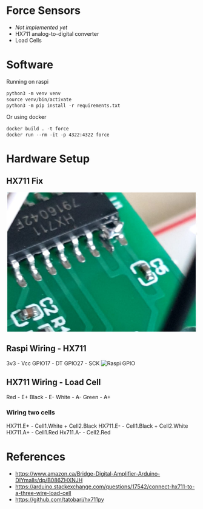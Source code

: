 # Force Sensors
- *Not implemented yet*
- HX711 analog-to-digital converter
- Load Cells

# Software
Running on raspi
```
python3 -m venv venv
source venv/bin/activate
python3 -m pip install -r requirements.txt
```
Or using docker
```
docker build . -t force
docker run --rm -it -p 4322:4322 force
```

# Hardware Setup

## HX711 Fix
![HX711 Fix](./doc/hx711_fix.png)

## Raspi Wiring - HX711
3v3    - Vcc
GPIO17 - DT
GPIO27 - SCK
![Raspi GPIO](./raspi_w_gpio.jpg)


## HX711 Wiring - Load Cell
Red   - E+
Black - E-
White - A-
Green - A+

### Wiring two cells
HX711.E+ - Cell1.White + Cell2.Black
HX711.E- - Cell1.Black + Cell2.White
HX711.A+ - Cell1.Red
Hx711.A- - Cell2.Red

# References
+ https://www.amazon.ca/Bridge-Digital-Amplifier-Arduino-DIYmalls/dp/B086ZHXNJH
+ https://arduino.stackexchange.com/questions/17542/connect-hx711-to-a-three-wire-load-cell
+ https://github.com/tatobari/hx711py
